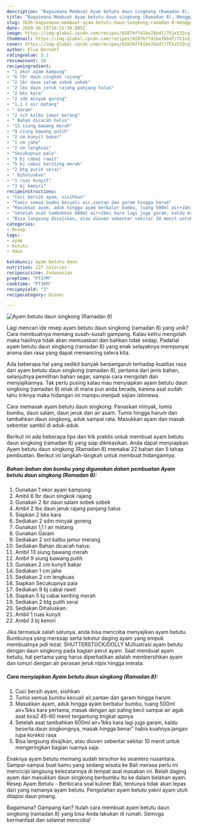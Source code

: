 ```yaml
---
description: "Bagaimana Membuat Ayam betutu daun singkong (Ramadan 8), Menggugah Selera"
title: "Bagaimana Membuat Ayam betutu daun singkong (Ramadan 8), Menggugah Selera"
slug: 3626-bagaimana-membuat-ayam-betutu-daun-singkong-ramadan-8-menggugah-selera
date: 2020-10-15T16:32:39.805Z
image: https://img-global.cpcdn.com/recipes/0287bff41be7bbdf/751x532cq70/ayam-betutu-daun-singkong-ramadan-8-foto-resep-utama.jpg
thumbnail: https://img-global.cpcdn.com/recipes/0287bff41be7bbdf/751x532cq70/ayam-betutu-daun-singkong-ramadan-8-foto-resep-utama.jpg
cover: https://img-global.cpcdn.com/recipes/0287bff41be7bbdf/751x532cq70/ayam-betutu-daun-singkong-ramadan-8-foto-resep-utama.jpg
author: Elva Barnett
ratingvalue: 3.1
reviewcount: 10
recipeingredient:
- "1 ekor ayam kampung"
- "6 lbr daun singkok rajang"
- "2 lbr daun salam sobek sobek"
- "2 lbs daun jeruk rajang panjang halus"
- "2 bks kara"
- "2 sdm minyak goreng"
- "1,1 l air matang"
- " Garam"
- "2 sct kalbu jamur merang"
- " Bahan dicacah halus"
- "13 siung bawang merah"
- "9 siung bawang putih"
- "2 cm kunyit bakar"
- "1 cm jahe"
- "2 cm lengkuas"
- "Secukupnya pala"
- "9 bj cabai rawit"
- "5 bj cabai keriting merah"
- "2 btg putih serai"
- " Dihaluskan"
- "1 ruas kunyit"
- "3 bj kemiri"
recipeinstructions:
- "Cuci bersih ayam, sisihkan"
- "Tumis semua bumbu kecuali air,santan dan garam hingga harum"
- "Masukkan ayam, aduk hingga ayam berbalur bumbu, tuang 500ml air+1bks kara pertama, masak dengan api paling kecil sampai air agak asat kira2 45-60 menit tergantung tingkat apinya"
- "Setelah asat tambahkan 600ml air+1bks kara lagi juga garam, kaldu beserta daun singkongnya, masak hingga benar&#34; habis kuahnya.jangan lupa koreksi rasa"
- "Bisa langsung disajikan, atau dioven sebentar sekitar 10 menit untuk mengeringkan bagian luarnya saja."
categories:
- Resep
tags:
- ayam
- betutu
- daun

katakunci: ayam betutu daun 
nutrition: 227 calories
recipecuisine: Indonesian
preptime: "PT37M"
cooktime: "PT36M"
recipeyield: "3"
recipecategory: Dinner

---
```



![Ayam betutu daun singkong (Ramadan 8)](https://img-global.cpcdn.com/recipes/0287bff41be7bbdf/751x532cq70/ayam-betutu-daun-singkong-ramadan-8-foto-resep-utama.jpg)

Lagi mencari ide resep ayam betutu daun singkong (ramadan 8) yang unik? Cara membuatnya memang susah-susah gampang. Kalau keliru mengolah maka hasilnya tidak akan memuaskan dan bahkan tidak sedap. Padahal ayam betutu daun singkong (ramadan 8) yang enak selayaknya mempunyai aroma dan rasa yang dapat memancing selera kita.

Ada beberapa hal yang sedikit banyak berpengaruh terhadap kualitas rasa dari ayam betutu daun singkong (ramadan 8), pertama dari jenis bahan, selanjutnya pemilihan bahan segar, sampai cara mengolah dan menyajikannya. Tak perlu pusing kalau mau menyiapkan ayam betutu daun singkong (ramadan 8) enak di mana pun anda berada, karena asal sudah tahu triknya maka hidangan ini mampu menjadi sajian istimewa.

Cara memasak ayam betutu daun singkong: Panaskan minyak, tumis bumbu, daun salam, daun jeruk dan air asam. Tumis hingga harum dan tambahkan daun singkong, aduk sampai rata. Masukkan ayam dan masak sebentar sambil di aduk-aduk.


Berikut ini ada beberapa tips dan trik praktis untuk membuat ayam betutu daun singkong (ramadan 8) yang siap dikreasikan. Anda dapat menyiapkan Ayam betutu daun singkong (Ramadan 8) memakai 22 bahan dan 5 tahap pembuatan. Berikut ini langkah-langkah untuk membuat hidangannya.

<!--inarticleads1-->

##### Bahan-bahan dan bumbu yang digunakan dalam pembuatan Ayam betutu daun singkong (Ramadan 8):

1. Gunakan 1 ekor ayam kampung
1. Ambil 6 lbr daun singkok rajang
1. Gunakan 2 lbr daun salam sobek sobek
1. Ambil 2 lbs daun jeruk rajang panjang halus
1. Siapkan 2 bks kara
1. Sediakan 2 sdm minyak goreng
1. Gunakan 1,1 l air matang
1. Gunakan  Garam
1. Sediakan 2 sct kalbu jamur merang
1. Sediakan  Bahan dicacah halus:
1. Ambil 13 siung bawang merah
1. Ambil 9 siung bawang putih
1. Gunakan 2 cm kunyit bakar
1. Sediakan 1 cm jahe
1. Sediakan 2 cm lengkuas
1. Siapkan Secukupnya pala
1. Sediakan 9 bj cabai rawit
1. Siapkan 5 bj cabai keriting merah
1. Sediakan 2 btg putih serai
1. Sediakan  Dihaluskan:
1. Ambil 1 ruas kunyit
1. Ambil 3 bj kemiri


Jika termasuk salah satunya, anda bisa mencoba menyajikan ayam betutu. Bumbunya yang meresap serta tekstur daging ayam yang empuk membuatnya jadi lezat. SHUTTERSTOCK/DOLLY MJIlustrasi ayam betutu dengan daun singkong pada bagian perut ayam. Saat membuat ayam betutu, hal pertama yang harus diperhatikan adalah membersihkan ayam dan lumuri dengan air perasan jeruk nipis hingga merata. 

<!--inarticleads2-->

##### Cara menyiapkan Ayam betutu daun singkong (Ramadan 8):

1. Cuci bersih ayam, sisihkan
1. Tumis semua bumbu kecuali air,santan dan garam hingga harum
1. Masukkan ayam, aduk hingga ayam berbalur bumbu, tuang 500ml air+1bks kara pertama, masak dengan api paling kecil sampai air agak asat kira2 45-60 menit tergantung tingkat apinya
1. Setelah asat tambahkan 600ml air+1bks kara lagi juga garam, kaldu beserta daun singkongnya, masak hingga benar&#34; habis kuahnya.jangan lupa koreksi rasa
1. Bisa langsung disajikan, atau dioven sebentar sekitar 10 menit untuk mengeringkan bagian luarnya saja.


Enaknya ayam betutu memang sudah tersohor ke seantero nusantara. Sampai-sampai buat kamu yang sedang wisata ke Bali merasa perlu ini mencicipi langsung kelezatannya di tempat asal masakan ini. Belah daging ayam dan masukkan daun singkong berbumbu itu ke dalam belahan ayam. Resep Ayam Betutu - Berbicara soal kuliner Bali, tentunya tidak akan lepas dari yang namanya ayam betutu. Pengolahan ayam betutu yakni ayam utuh dilapisi daun pinang. 

Bagaimana? Gampang kan? Itulah cara membuat ayam betutu daun singkong (ramadan 8) yang bisa Anda lakukan di rumah. Semoga bermanfaat dan selamat mencoba!
